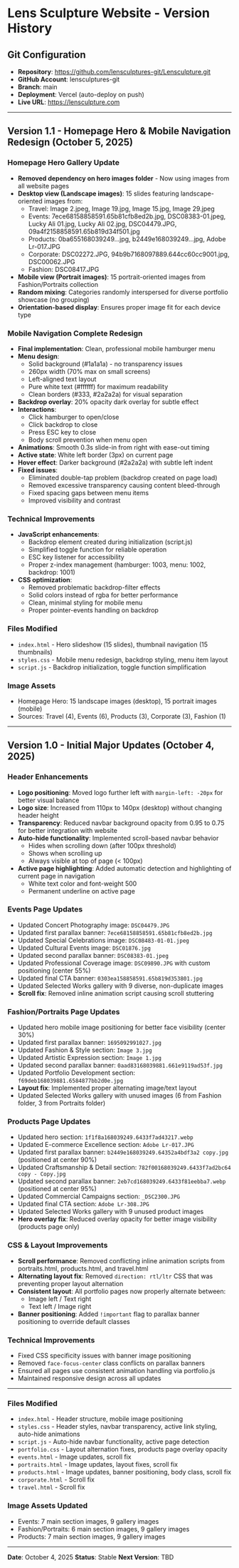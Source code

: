 # Lens Sculpture Website - Version History

## Git Configuration
- **Repository**: https://github.com/lensculptures-git/Lensculpture.git
- **GitHub Account**: lensculptures-git
- **Branch**: main
- **Deployment**: Vercel (auto-deploy on push)
- **Live URL**: https://lensculpture.com

---

## Version 1.1 - Homepage Hero & Mobile Navigation Redesign (October 5, 2025)

### Homepage Hero Gallery Update
- **Removed dependency on hero images folder** - Now using images from all website pages
- **Desktop view (Landscape images)**: 15 slides featuring landscape-oriented images from:
  - Travel: Image 2.jpeg, Image 19.jpg, Image 15.jpg, Image 29.jpeg
  - Events: 7ece68158858591.65b81cfb8ed2b.jpg, DSC08383-01.jpeg, Lucky Ali 01.jpg, Lucky Ali 02.jpg, DSC04479.JPG, 09a4f2158858591.65b819d34f501.jpg
  - Products: 0ba655168039249...jpg, b2449e168039249...jpg, Adobe Lr-017.JPG
  - Corporate: DSC02272.JPG, 94b9b7168097889.644cc60cc9001.jpg, DSC00062.JPG
  - Fashion: DSC08417.JPG
- **Mobile view (Portrait images)**: 15 portrait-oriented images from Fashion/Portraits collection
- **Random mixing**: Categories randomly interspersed for diverse portfolio showcase (no grouping)
- **Orientation-based display**: Ensures proper image fit for each device type

### Mobile Navigation Complete Redesign
- **Final implementation**: Clean, professional mobile hamburger menu
- **Menu design**:
  - Solid background (#1a1a1a) - no transparency issues
  - 260px width (70% max on small screens)
  - Left-aligned text layout
  - Pure white text (#ffffff) for maximum readability
  - Clean borders (#333, #2a2a2a) for visual separation
- **Backdrop overlay**: 20% opacity dark overlay for subtle effect
- **Interactions**:
  - Click hamburger to open/close
  - Click backdrop to close
  - Press ESC key to close
  - Body scroll prevention when menu open
- **Animations**: Smooth 0.3s slide-in from right with ease-out timing
- **Active state**: White left border (3px) on current page
- **Hover effect**: Darker background (#2a2a2a) with subtle left indent
- **Fixed issues**:
  - Eliminated double-tap problem (backdrop created on page load)
  - Removed excessive transparency causing content bleed-through
  - Fixed spacing gaps between menu items
  - Improved visibility and contrast

### Technical Improvements
- **JavaScript enhancements**:
  - Backdrop element created during initialization (script.js)
  - Simplified toggle function for reliable operation
  - ESC key listener for accessibility
  - Proper z-index management (hamburger: 1003, menu: 1002, backdrop: 1001)
- **CSS optimization**:
  - Removed problematic backdrop-filter effects
  - Solid colors instead of rgba for better performance
  - Clean, minimal styling for mobile menu
  - Proper pointer-events handling on backdrop

### Files Modified
- `index.html` - Hero slideshow (15 slides), thumbnail navigation (15 thumbnails)
- `styles.css` - Mobile menu redesign, backdrop styling, menu item layout
- `script.js` - Backdrop initialization, toggle function simplification

### Image Assets
- Homepage Hero: 15 landscape images (desktop), 15 portrait images (mobile)
- Sources: Travel (4), Events (6), Products (3), Corporate (3), Fashion (1)

---

## Version 1.0 - Initial Major Updates (October 4, 2025)

### Header Enhancements
- **Logo positioning**: Moved logo further left with `margin-left: -20px` for better visual balance
- **Logo size**: Increased from 110px to 140px (desktop) without changing header height
- **Transparency**: Reduced navbar background opacity from 0.95 to 0.75 for better integration with website
- **Auto-hide functionality**: Implemented scroll-based navbar behavior
  - Hides when scrolling down (after 100px threshold)
  - Shows when scrolling up
  - Always visible at top of page (< 100px)
- **Active page highlighting**: Added automatic detection and highlighting of current page in navigation
  - White text color and font-weight 500
  - Permanent underline on active page

### Events Page Updates
- Updated Concert Photography image: `DSC04479.JPG`
- Updated first parallax banner: `7ece68158858591.65b81cfb8ed2b.jpg`
- Updated Special Celebrations image: `DSC08483-01-01.jpeg`
- Updated Cultural Events image: `DSC01876.jpg`
- Updated second parallax banner: `DSC08383-01.jpeg`
- Updated Professional Coverage image: `DSC09890.JPG` with custom positioning (center 55%)
- Updated final CTA banner: `0303ea158858591.65b819d353801.jpg`
- Updated Selected Works gallery with 9 diverse, non-duplicate images
- **Scroll fix**: Removed inline animation script causing scroll stuttering

### Fashion/Portraits Page Updates
- Updated hero mobile image positioning for better face visibility (center 30%)
- Updated first parallax banner: `1695092991027.jpg`
- Updated Fashion & Style section: `Image 3.jpg`
- Updated Artistic Expression section: `Image 1.jpg`
- Updated second parallax banner: `0aad83168039881.661e9119ad53f.jpg`
- Updated Portfolio Development section: `f69deb168039881.6584877bb2d0e.jpg`
- **Layout fix**: Implemented proper alternating image/text layout
- Updated Selected Works gallery with unused images (6 from Fashion folder, 3 from Portraits folder)

### Products Page Updates
- Updated hero section: `1f1f8a168039249.6433f7ad43217.webp`
- Updated E-commerce Excellence section: `Adobe Lr-017.JPG`
- Updated first parallax banner: `b2449e168039249.64352a4bdf3a2 copy.jpg` (positioned at center 90%)
- Updated Craftsmanship & Detail section: `782f00168039249.6433f7ad2bc64 copy - Copy.jpg`
- Updated second parallax banner: `2eb7cd168039249.6433f81eebba7.webp` (positioned at center 95%)
- Updated Commercial Campaigns section: `_DSC2300.JPG`
- Updated final CTA section: `Adobe Lr-308.JPG`
- Updated Selected Works gallery with 9 unused product images
- **Hero overlay fix**: Reduced overlay opacity for better image visibility (products page only)

### CSS & Layout Improvements
- **Scroll performance**: Removed conflicting inline animation scripts from portraits.html, products.html, and travel.html
- **Alternating layout fix**: Removed `direction: rtl/ltr` CSS that was preventing proper layout alternation
- **Consistent layout**: All portfolio pages now properly alternate between:
  - Image left / Text right
  - Text left / Image right
- **Banner positioning**: Added `!important` flag to parallax banner positioning to override default classes

### Technical Improvements
- Fixed CSS specificity issues with banner image positioning
- Removed `face-focus-center` class conflicts on parallax banners
- Ensured all pages use consistent animation handling via portfolio.js
- Maintained responsive design across all updates

---

### Files Modified
- `index.html` - Header structure, mobile image positioning
- `styles.css` - Header styles, navbar transparency, active link styling, auto-hide animations
- `script.js` - Auto-hide navbar functionality, active page detection
- `portfolio.css` - Layout alternation fixes, products page overlay opacity
- `events.html` - Image updates, scroll fix
- `portraits.html` - Image updates, layout fixes, scroll fix
- `products.html` - Image updates, banner positioning, body class, scroll fix
- `corporate.html` - Scroll fix
- `travel.html` - Scroll fix

### Image Assets Updated
- Events: 7 main section images, 9 gallery images
- Fashion/Portraits: 6 main section images, 9 gallery images
- Products: 7 main section images, 9 gallery images

---

**Date**: October 4, 2025
**Status**: Stable
**Next Version**: TBD
